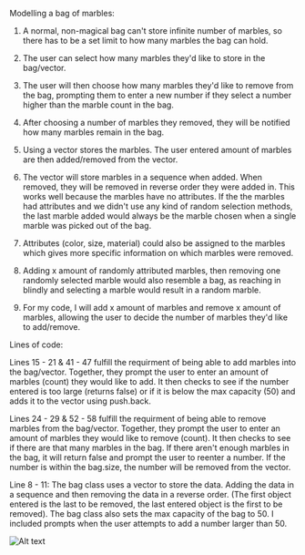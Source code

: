 Modelling a bag of marbles: 

1. A normal, non-magical bag can't store infinite number of marbles, so there has to be a set limit to how many marbles the bag can hold.

2. The user can select how many marbles they'd like to store in the bag/vector. 

3. The user will then choose how many marbles they'd like to remove from the bag, prompting them to enter a new number if they select a number higher than the marble count in the bag.

4. After choosing a number of marbles they removed, they will be notified how many marbles remain in the bag.

5. Using a vector stores the marbles. The user entered amount of marbles are then added/removed from the vector.

6. The vector will store marbles in a sequence when added. When removed, they will be removed in reverse order they were added in. This works well because the marbles have no attributes. If the the marbles had attributes and we didn't use any kind of random selection methods, the last marble added would always be the marble chosen when a single marble was picked out of the bag. 

7. Attributes (color, size, material) could also be assigned to the marbles which gives more specific information on which marbles were removed. 

8. Adding x amount of randomly attributed marbles, then removing one randomly selected marble would also resemble a bag, as reaching in blindly and selecting a marble would result in a random marble.

9. For my code, I will add x amount of marbles and remove x amount of marbles, allowing the user to decide the number of marbles they'd like to add/remove. 



Lines of code: 

Lines 15 - 21 & 41 - 47 fulfill the requirment of being able to add marbles into the bag/vector. Together, they prompt the user to enter an amount of marbles (count) they would like to add. It then checks to see if the number entered is too large (returns false) or if it is below the max capacity (50) and adds it to the vector using push.back. 

Lines 24 - 29 & 52 - 58 fulfill the requirment of being able to remove marbles from the bag/vector. Together, they prompt the user to enter an amount of marbles they would like to remove (count). It then checks to see if there are that many marbles in the bag. If there aren't enough marbles in the bag, it will return false and prompt the user to reenter a number. If the number is within the bag.size, the number will be removed from the vector. 

Line 8 - 11: The bag class uses a vector to store the data. Adding the data in a sequence and then removing the data in a reverse order. (The first object entered is the last to be removed, the last entered object is the first to be removed). The bag class also sets the max capacity of the bag to 50. I included prompts when the user attempts to add a number larger than 50. 

![Alt text](image.png)